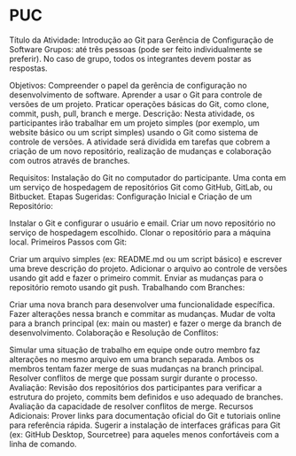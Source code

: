 # PUC

Título da Atividade: Introdução ao Git para Gerência de Configuração de Software
Grupos: até três pessoas (pode ser feito individualmente se preferir). No caso de grupo, todos os integrantes devem postar as respostas.

Objetivos:
Compreender o papel da gerência de configuração no desenvolvimento de software.
Aprender a usar o Git para controle de versões de um projeto.
Praticar operações básicas do Git, como clone, commit, push, pull, branch e merge.
Descrição:
Nesta atividade, os participantes irão trabalhar em um projeto simples (por exemplo, um website básico ou um script simples) usando o Git como sistema de controle de versões. A atividade será dividida em tarefas que cobrem a criação de um novo repositório, realização de mudanças e colaboração com outros através de branches.

Requisitos:
Instalação do Git no computador do participante.
Uma conta em um serviço de hospedagem de repositórios Git como GitHub, GitLab, ou Bitbucket.
Etapas Sugeridas:
Configuração Inicial e Criação de um Repositório:

Instalar o Git e configurar o usuário e email.
Criar um novo repositório no serviço de hospedagem escolhido.
Clonar o repositório para a máquina local.
Primeiros Passos com Git:

Criar um arquivo simples (ex: README.md ou um script básico) e escrever uma breve descrição do projeto.
Adicionar o arquivo ao controle de versões usando git add e fazer o primeiro commit.
Enviar as mudanças para o repositório remoto usando git push.
Trabalhando com Branches:

Criar uma nova branch para desenvolver uma funcionalidade específica.
Fazer alterações nessa branch e commitar as mudanças.
Mudar de volta para a branch principal (ex: main ou master) e fazer o merge da branch de desenvolvimento.
Colaboração e Resolução de Conflitos:

Simular uma situação de trabalho em equipe onde outro membro faz alterações no mesmo arquivo em uma branch separada.
Ambos os membros tentam fazer merge de suas mudanças na branch principal.
Resolver conflitos de merge que possam surgir durante o processo.
Avaliação:
Revisão dos repositórios dos participantes para verificar a estrutura do projeto, commits bem definidos e uso adequado de branches.
Avaliação da capacidade de resolver conflitos de merge.
Recursos Adicionais:
Prover links para documentação oficial do Git e tutoriais online para referência rápida.
Sugerir a instalação de interfaces gráficas para Git (ex: GitHub Desktop, Sourcetree) para aqueles menos confortáveis com a linha de comando.
